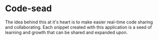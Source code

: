 Code-sead
=========
The idea behind this at it's heart is to make easier real-time code sharing and collaborating. Each snippet created with this application is a seed of learning and growth that can be shared and expanded upon.
